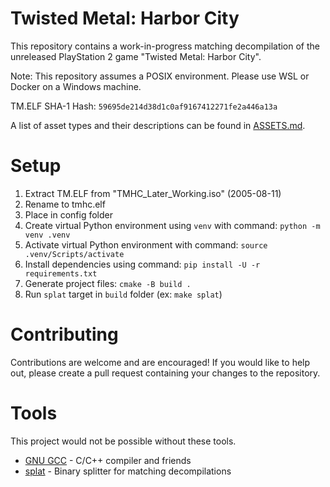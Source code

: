 # Twisted Metal: Harbor City
This repository contains a work-in-progress matching decompilation of the unreleased PlayStation 2 game "Twisted Metal: Harbor City".

Note: This repository assumes a POSIX environment. Please use WSL or Docker on a Windows machine.

TM.ELF SHA-1 Hash: `59695de214d38d1c0af9167412271fe2a446a13a`

A list of asset types and their descriptions can be found in [ASSETS.md](ASSETS.md).

# Setup
1. Extract TM.ELF from "TMHC_Later_Working.iso" (2005-08-11)
2. Rename to tmhc.elf
3. Place in config folder
4. Create virtual Python environment using `venv` with command: `python -m venv .venv`
5. Activate virtual Python environment with command: `source .venv/Scripts/activate`
6. Install dependencies using command: `pip install -U -r requirements.txt`
7. Generate project files: `cmake -B build .`
8. Run `splat` target in `build` folder (ex: `make splat`)

# Contributing
Contributions are welcome and are encouraged! If you would like to help out, please create a pull request containing your changes to the repository.

# Tools
This project would not be possible without these tools.
- [GNU GCC](https://github.com/gcc-mirror/gcc) - C/C++ compiler and friends
- [splat](https://github.com/ethteck/splat) - Binary splitter for matching decompilations
